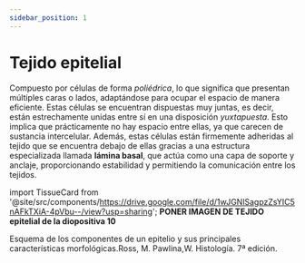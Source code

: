 ```yaml
---
sidebar_position: 1
---
```


# Tejido epitelial

Compuesto por células de forma *poliédrica*, lo que significa que presentan múltiples caras o lados, adaptándose para ocupar el espacio de manera eficiente. Estas células se encuentran dispuestas muy juntas, es decir, están estrechamente unidas entre sí en una disposición *yuxtapuesta*. Esto implica que prácticamente no hay espacio entre ellas, ya que carecen de sustancia intercelular. Además, estas células están firmemente adheridas al tejido que se encuentra debajo de ellas gracias a una estructura especializada llamada **lámina basal**, que actúa como una capa de soporte y anclaje, proporcionando estabilidad y permitiendo la comunicación entre los tejidos.

import TissueCard from '@site/src/components/https://drive.google.com/file/d/1wJGNlSagpzZsYIC5nAFkTXiA-4pVbu--/view?usp=sharing';
**PONER IMAGEN DE TEJIDO epitelial de la diopositiva 10**

Esquema de los componentes de un epitelio y sus principales características morfológicas.Ross, M. Pawlina,W. Histología. 7ª edición. 

